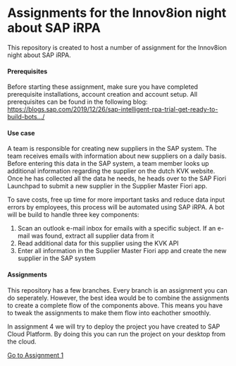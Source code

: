 # Assignments for the Innov8ion night about SAP iRPA
This repository is created to host a number of assignment for the Innov8ion night about SAP iRPA.

#### Prerequisites
Before starting these assignment, make sure you have completed prerequisite installations, account creation and account setup. All prerequisites can be found in the following blog:
https://blogs.sap.com/2019/12/26/sap-intelligent-rpa-trial-get-ready-to-build-bots.../

#### Use case
A team is responsible for creating new suppliers in the SAP system. The team receives emails with information about new suppliers on a daily basis. Before entering this data in the SAP system, a team member looks up additional information regarding the supplier on the dutch KVK website. Once he has collected all the data he needs, he heads over to the SAP Fiori Launchpad to submit a new supplier in the Supplier Master Fiori app.

To save costs, free up time for more important tasks and reduce data input errors by employees, this process will be automated using SAP iRPA. A bot will be build to handle three key components:

1. Scan an outlook e-mail inbox for emails with a specific subject. If an e-mail was found, extract all supplier data from it
2. Read additional data for this supplier using the KVK API
3. Enter all information in the Supplier Master Fiori app and create the new supplier in the SAP system

#### Assignments
This repository has a few branches. Every branch is an assignment you can do seperately. However, the best idea would be to combine the assignments to create a complete flow of the components above. This means you have to tweak the assignments to make them flow into eachother smoothly.

In assignment 4 we will try to deploy the project you have created to SAP Cloud Platform. By doing this you can run the project on your desktop from the cloud.

[Go to Assignment 1](https://github.com/Innov8ion-developer/SAP_iRPA_Assignments/tree/1_Scan_and_Read_Email/README.md)

